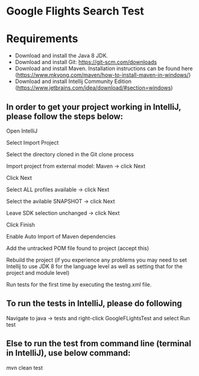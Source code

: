 # Google Flights Search Test

# Requirements

- Download and install the Java 8 JDK.
- Download and install Git: https://git-scm.com/downloads
- Download and install Maven. Installation instructions can be found here (https://www.mkyong.com/maven/how-to-install-maven-in-windows/)
- Download and install Intellij Community Edition (https://www.jetbrains.com/idea/download/#section=windows)


## In order to get your project working in IntelliJ, please follow the steps below:

Open IntelliJ

Select Import Project

Select the directory cloned in the Git clone process

Import project from external model: Maven → click Next

Click Next

Select ALL profiles available → click Next

Select the avilable SNAPSHOT → click Next

Leave SDK selection unchanged → click Next

Click Finish

Enable Auto Import of Maven dependencies

Add the untracked POM file found to project (accept this)

Rebuild the project (if you experience any problems you may need to set Intellij to use JDK 8 for the language level as well as setting that for the project and module level)

Run tests for the first time by executing the testng.xml file.

## To run the tests in IntelliJ, please do following

Navigate to java -> tests and right-click GoogleFLightsTest and select Run test

## Else to run the test from command line (terminal in IntelliJ), use below command:

mvn clean test
